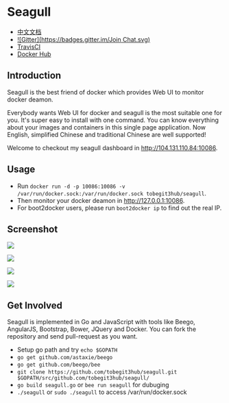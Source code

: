 
# Seagull

* [中文文档](https://github.com/tobegit3hub/seagull/blob/master/readme-zh.md)
* [![Gitter](https://badges.gitter.im/Join Chat.svg)](https://gitter.im/tobegit3hub/seagull?utm_source=badge&utm_medium=badge&utm_campaign=pr-badge&utm_content=badge)
* [TravisCI]()
* [Docker Hub](https://registry.hub.docker.com/u/tobegit3hub/seagull/)

## Introduction

Seagull is the best friend of docker which provides Web UI to monitor docker deamon.

Everybody wants Web UI for docker and seagull is the most suitable one for you. It's super easy to install with one command. You can know everything about your images and containers in this single page application. Now English, simplified Chinese and traditional Chinese are well supported!

Welcome to checkout my seagull dashboard in <http://104.131.110.84:10086>.

## Usage

* Run `docker run -d -p 10086:10086 -v /var/run/docker.sock:/var/run/docker.sock tobegit3hub/seagull`.
* Then monitor your docker deamon in <http://127.0.0.1:10086>.
* For boot2docker users, please run `boot2docker ip` to find out the real IP.

## Screenshot

![](https://raw.github.com/tobegit3hub/seagull/master/screenshot.png)

![](https://raw.github.com/tobegit3hub/seagull/master/static/img/containers-page.png)

![](https://raw.github.com/tobegit3hub/seagull/master/static/img/images-page.png)

![](https://raw.github.com/tobegit3hub/seagull/master/static/img/configuration-page.png)

## Get Involved

Seagull is implemented in Go and JavaScript with tools like Beego, AngularJS, Bootstrap, Bower, JQuery and Docker. You can fork the repository and send pull-request as you want.

* Setup go path and try `echo $GOPATH`
* `go get github.com/astaxie/beego`
* `go get github.com/beego/bee`
* `git clone https://github.com/tobegit3hub/seagull.git $GOPATH/src/github.com/tobegit3hub/seagull/`
* `go build seagull.go` or `bee run seagull` for dubuging
* `./seagull` or `sudo ./seagull` to access /var/run/docker.sock
